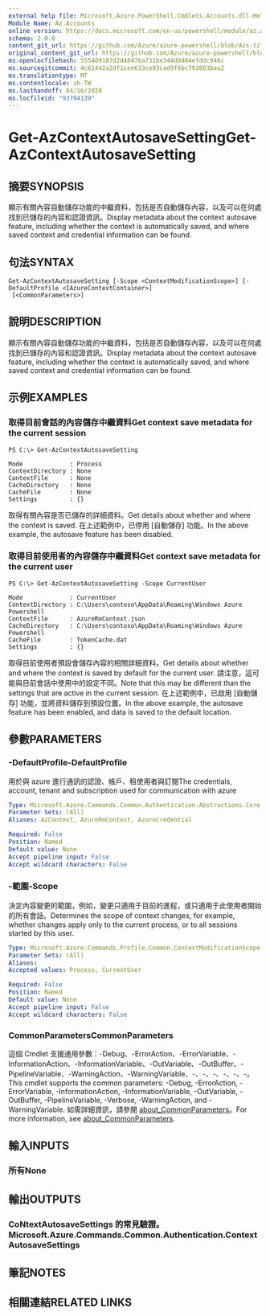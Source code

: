 ```yaml
---
external help file: Microsoft.Azure.PowerShell.Cmdlets.Accounts.dll-Help.xml
Module Name: Az.Accounts
online version: https://docs.microsoft.com/en-us/powershell/module/az.accounts/get-azcontextautosavesetting
schema: 2.0.0
content_git_url: https://github.com/Azure/azure-powershell/blob/Azs-tzl/src/Accounts/Accounts/help/Get-AzContextAutosaveSetting.md
original_content_git_url: https://github.com/Azure/azure-powershell/blob/Azs-tzl/src/Accounts/Accounts/help/Get-AzContextAutosaveSetting.md
ms.openlocfilehash: 555409187d2d48476a731be344d0404efddc946c
ms.sourcegitcommit: 4c61442a2df1cee633ce93cad9f6bc793803baa2
ms.translationtype: MT
ms.contentlocale: zh-TW
ms.lasthandoff: 04/16/2020
ms.locfileid: "93794139"
---
```

# <span data-ttu-id="b630f-101">Get-AzContextAutosaveSetting</span><span class="sxs-lookup"><span data-stu-id="b630f-101">Get-AzContextAutosaveSetting</span></span>

## <span data-ttu-id="b630f-102">摘要</span><span class="sxs-lookup"><span data-stu-id="b630f-102">SYNOPSIS</span></span>
<span data-ttu-id="b630f-103">顯示有關內容自動儲存功能的中繼資料，包括是否自動儲存內容，以及可以在何處找到已儲存的內容和認證資訊。</span><span class="sxs-lookup"><span data-stu-id="b630f-103">Display metadata about the context autosave feature, including whether the context is automatically saved, and where saved context and credential information can be found.</span></span>

## <span data-ttu-id="b630f-104">句法</span><span class="sxs-lookup"><span data-stu-id="b630f-104">SYNTAX</span></span>

```
Get-AzContextAutosaveSetting [-Scope <ContextModificationScope>] [-DefaultProfile <IAzureContextContainer>]
 [<CommonParameters>]
```

## <span data-ttu-id="b630f-105">說明</span><span class="sxs-lookup"><span data-stu-id="b630f-105">DESCRIPTION</span></span>
<span data-ttu-id="b630f-106">顯示有關內容自動儲存功能的中繼資料，包括是否自動儲存內容，以及可以在何處找到已儲存的內容和認證資訊。</span><span class="sxs-lookup"><span data-stu-id="b630f-106">Display metadata about the context autosave feature, including whether the context is automatically saved, and where saved context and credential information can be found.</span></span>

## <span data-ttu-id="b630f-107">示例</span><span class="sxs-lookup"><span data-stu-id="b630f-107">EXAMPLES</span></span>

### <span data-ttu-id="b630f-108">取得目前會話的內容儲存中繼資料</span><span class="sxs-lookup"><span data-stu-id="b630f-108">Get context save metadata for the current session</span></span>
```
PS C:\> Get-AzContextAutosaveSetting

Mode             : Process
ContextDirectory : None
ContextFile      : None
CacheDirectory   : None
CacheFile        : None
Settings         : {}
```

<span data-ttu-id="b630f-109">取得有關內容是否已儲存的詳細資料。</span><span class="sxs-lookup"><span data-stu-id="b630f-109">Get details about whether and where the context is saved.</span></span>  <span data-ttu-id="b630f-110">在上述範例中，已停用 [自動儲存] 功能。</span><span class="sxs-lookup"><span data-stu-id="b630f-110">In the above example, the autosave feature has been disabled.</span></span>

### <span data-ttu-id="b630f-111">取得目前使用者的內容儲存中繼資料</span><span class="sxs-lookup"><span data-stu-id="b630f-111">Get context save metadata for the current user</span></span>
```
PS C:\> Get-AzContextAutosaveSetting -Scope CurrentUser

Mode             : CurrentUser
ContextDirectory : C:\Users\contoso\AppData\Roaming\Windows Azure Powershell
ContextFile      : AzureRmContext.json
CacheDirectory   : C:\Users\contoso\AppData\Roaming\Windows Azure Powershell
CacheFile        : TokenCache.dat
Settings         : {}
```

<span data-ttu-id="b630f-112">取得目前使用者預設會儲存內容的相關詳細資料。</span><span class="sxs-lookup"><span data-stu-id="b630f-112">Get details about whether and where the context is saved by default for the current user.</span></span>  <span data-ttu-id="b630f-113">請注意，這可能與目前會話中使用中的設定不同。</span><span class="sxs-lookup"><span data-stu-id="b630f-113">Note that this may be different than the settings that are active in the current session.</span></span> <span data-ttu-id="b630f-114">在上述範例中，已啟用 [自動儲存] 功能，並將資料儲存到預設位置。</span><span class="sxs-lookup"><span data-stu-id="b630f-114">In the above example, the autosave feature has been enabled, and data is saved to the default location.</span></span>

## <span data-ttu-id="b630f-115">參數</span><span class="sxs-lookup"><span data-stu-id="b630f-115">PARAMETERS</span></span>

### <span data-ttu-id="b630f-116">-DefaultProfile</span><span class="sxs-lookup"><span data-stu-id="b630f-116">-DefaultProfile</span></span>
<span data-ttu-id="b630f-117">用於與 azure 進行通訊的認證、帳戶、租使用者與訂閱</span><span class="sxs-lookup"><span data-stu-id="b630f-117">The credentials, account, tenant and subscription used for communication with azure</span></span>

```yaml
Type: Microsoft.Azure.Commands.Common.Authentication.Abstractions.Core.IAzureContextContainer
Parameter Sets: (All)
Aliases: AzContext, AzureRmContext, AzureCredential

Required: False
Position: Named
Default value: None
Accept pipeline input: False
Accept wildcard characters: False
```

### <span data-ttu-id="b630f-118">-範圍</span><span class="sxs-lookup"><span data-stu-id="b630f-118">-Scope</span></span>
<span data-ttu-id="b630f-119">決定內容變更的範圍，例如，變更只適用于目前的進程，或只適用于此使用者開始的所有會話。</span><span class="sxs-lookup"><span data-stu-id="b630f-119">Determines the scope of context changes, for example, whether changes apply only to the current process, or to all sessions started by this user.</span></span>

```yaml
Type: Microsoft.Azure.Commands.Profile.Common.ContextModificationScope
Parameter Sets: (All)
Aliases:
Accepted values: Process, CurrentUser

Required: False
Position: Named
Default value: None
Accept pipeline input: False
Accept wildcard characters: False
```

### <span data-ttu-id="b630f-120">CommonParameters</span><span class="sxs-lookup"><span data-stu-id="b630f-120">CommonParameters</span></span>
<span data-ttu-id="b630f-121">這個 Cmdlet 支援通用參數：-Debug、-ErrorAction、-ErrorVariable、-InformationAction、-InformationVariable、-OutVariable、-OutBuffer、-PipelineVariable、-WarningAction、-WarningVariable、-、-、-、-、-、-。</span><span class="sxs-lookup"><span data-stu-id="b630f-121">This cmdlet supports the common parameters: -Debug, -ErrorAction, -ErrorVariable, -InformationAction, -InformationVariable, -OutVariable, -OutBuffer, -PipelineVariable, -Verbose, -WarningAction, and -WarningVariable.</span></span> <span data-ttu-id="b630f-122">如需詳細資訊，請參閱 [about_CommonParameters](http://go.microsoft.com/fwlink/?LinkID=113216)。</span><span class="sxs-lookup"><span data-stu-id="b630f-122">For more information, see [about_CommonParameters](http://go.microsoft.com/fwlink/?LinkID=113216).</span></span>

## <span data-ttu-id="b630f-123">輸入</span><span class="sxs-lookup"><span data-stu-id="b630f-123">INPUTS</span></span>

### <span data-ttu-id="b630f-124">所有</span><span class="sxs-lookup"><span data-stu-id="b630f-124">None</span></span>

## <span data-ttu-id="b630f-125">輸出</span><span class="sxs-lookup"><span data-stu-id="b630f-125">OUTPUTS</span></span>

### <span data-ttu-id="b630f-126">CoNtextAutosaveSettings 的常見驗證。</span><span class="sxs-lookup"><span data-stu-id="b630f-126">Microsoft.Azure.Commands.Common.Authentication.ContextAutosaveSettings</span></span>

## <span data-ttu-id="b630f-127">筆記</span><span class="sxs-lookup"><span data-stu-id="b630f-127">NOTES</span></span>

## <span data-ttu-id="b630f-128">相關連結</span><span class="sxs-lookup"><span data-stu-id="b630f-128">RELATED LINKS</span></span>
